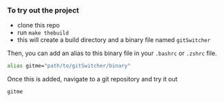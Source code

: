 ### To try out the project

- clone this repo
- run `make thebuild`
- this will create a build directory and a binary file named `gitSwitcher`

Then, you can add an alias to this binary file in your `.bashrc` or `.zshrc` file.

```bash
alias gitme="path/to/gitSwitcher/binary"
```

Once this is added, navigate to a git repository and try it out

```
gitme
```
